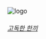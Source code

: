 <img src="https://i.ibb.co/XFRTT3L/logo.png" alt="logo" border="0"></a><br /><a target='_blank' href='https://imgbb.com/'>
###### 고독한 한끼
